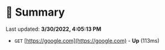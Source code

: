 # 📖 Summary
Last updated: **3/30/2022, 4:05:13 PM**

- `GET` [https://google.com](https://google.com) - **Up** (113ms)
